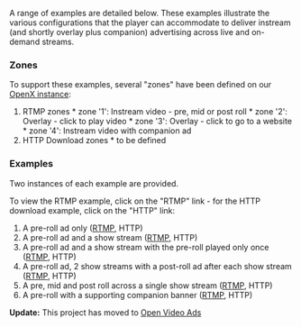 A range of examples are detailed below. These examples illustrate the various configurations that the player can accommodate to deliver instream (and shortly overlay plus companion) advertising across live and on-demand streams.

### Zones ###

To support these examples, several "zones" have been defined on our [OpenX instance](http://openx.bouncingminds.com/openx):

  1. RTMP zones
    * zone '1': Instream video - pre, mid or post roll
    * zone '2': Overlay - click to play video
    * zone '3': Overlay - click to go to a website
    * zone '4': Instream video with companion ad
  1. HTTP Download zones
    * to be defined

### Examples ###

Two instances of each example are provided.

To view the RTMP example, click on the "RTMP" link - for the HTTP download example, click on the "HTTP" link:

  1. A pre-roll ad only ([RTMP](http://www.bouncingminds.com/plugins/longtail/jwplayer/openx/examples/rtmp-example01.html), HTTP)
  1. A pre-roll ad and a show stream ([RTMP](http://www.bouncingminds.com/plugins/longtail/jwplayer/openx/examples/rtmp-example02.html), HTTP)
  1. A pre-roll ad and a show stream with the pre-roll played only once ([RTMP](http://www.bouncingminds.com/plugins/longtail/jwplayer/openx/examples/rtmp-example02a.html), HTTP)
  1. A pre-roll ad, 2 show streams with a post-roll ad after each show stream ([RTMP](http://www.bouncingminds.com/plugins/longtail/jwplayer/openx/examples/rtmp-example04.html), HTTP)
  1. A pre, mid and post roll across a single show stream ([RTMP](http://www.bouncingminds.com/plugins/longtail/jwplayer/openx/examples/rtmp-example05.html), HTTP)
  1. A pre-roll with a supporting companion banner ([RTMP](http://www.bouncingminds.com/plugins/longtail/jwplayer/openx/examples/rtmp-example07.html), HTTP)

**Update:** This project has moved to [Open Video Ads](http://code.google.com/p/open-video-ads)